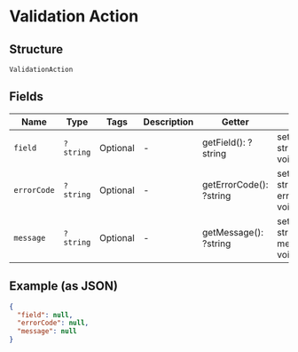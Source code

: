 
# Validation Action

## Structure

`ValidationAction`

## Fields

| Name | Type | Tags | Description | Getter | Setter |
|  --- | --- | --- | --- | --- | --- |
| `field` | `?string` | Optional | - | getField(): ?string | setField(?string field): void |
| `errorCode` | `?string` | Optional | - | getErrorCode(): ?string | setErrorCode(?string errorCode): void |
| `message` | `?string` | Optional | - | getMessage(): ?string | setMessage(?string message): void |

## Example (as JSON)

```json
{
  "field": null,
  "errorCode": null,
  "message": null
}
```

